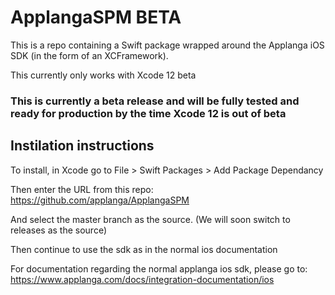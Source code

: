 # ApplangaSPM BETA

This is a repo containing a Swift package wrapped around the Applanga iOS SDK (in the form of an XCFramework).

This currently only works with Xcode 12 beta

### This is currently a beta release and will be fully tested and ready for production by the time Xcode 12 is out of beta

## Instilation instructions

To install, in Xcode go to File > Swift Packages > Add Package Dependancy

Then enter the URL from this repo: https://github.com/applanga/ApplangaSPM

And select the master branch as the source. (We will soon switch to releases as the source)

Then continue to use the sdk as in the normal ios documentation

For documentation regarding the normal applanga ios sdk, please go to: https://www.applanga.com/docs/integration-documentation/ios
